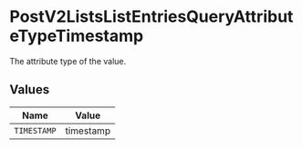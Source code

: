 # PostV2ListsListEntriesQueryAttributeTypeTimestamp

The attribute type of the value.


## Values

| Name        | Value       |
| ----------- | ----------- |
| `TIMESTAMP` | timestamp   |